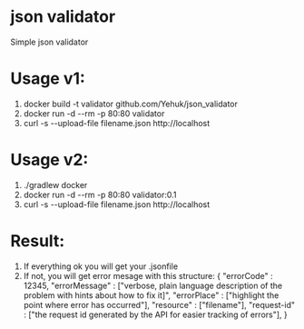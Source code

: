 # json validator
Simple json validator
# Usage v1:
1) docker build -t validator github.com/Yehuk/json_validator
2) docker run -d --rm -p 80:80 validator
3) curl -s --upload-file filename.json http://localhost
# Usage v2:
1) ./gradlew docker
2) docker run -d --rm -p 80:80 validator:0.1
3) curl -s --upload-file filename.json http://localhost
# Result:
1) If everything ok you will get your .jsonfile
2) If not, you will get error mesage with this structure:
{
 "errorCode"  : 12345,
 "errorMessage" : ["verbose, plain language description of the problem with hints about how to fix it]",
 "errorPlace" : ["highlight the point where error has occurred"],
 "resource"   : ["filename"],
 "request-id" : ["the request id generated by the API for easier tracking of errors"],
}
